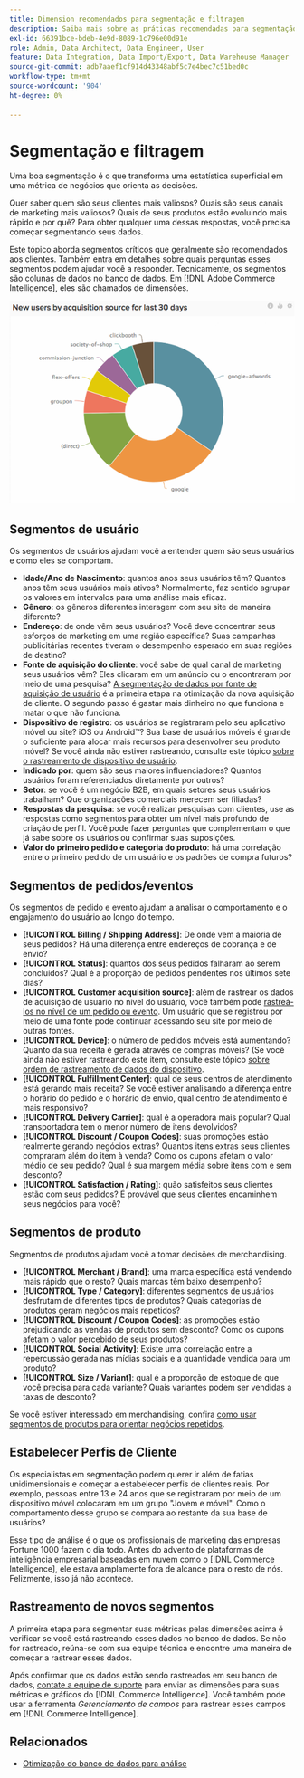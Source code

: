 ```yaml
---
title: Dimension recomendados para segmentação e filtragem
description: Saiba mais sobre as práticas recomendadas para segmentação e filtragem.
exl-id: 66391bce-bdeb-4e9d-8089-1c796e00d91e
role: Admin, Data Architect, Data Engineer, User
feature: Data Integration, Data Import/Export, Data Warehouse Manager
source-git-commit: adb7aaef1cf914d43348abf5c7e4bec7c51bed0c
workflow-type: tm+mt
source-wordcount: '904'
ht-degree: 0%

---
```


# Segmentação e filtragem

Uma boa segmentação é o que transforma uma estatística superficial em uma métrica de negócios que orienta as decisões.

Quer saber quem são seus clientes mais valiosos? Quais são seus canais de marketing mais valiosos? Quais de seus produtos estão evoluindo mais rápido e por quê? Para obter qualquer uma dessas respostas, você precisa começar segmentando seus dados.

Este tópico aborda segmentos críticos que geralmente são recomendados aos clientes. Também entra em detalhes sobre quais perguntas esses segmentos podem ajudar você a responder. Tecnicamente, os segmentos são colunas de dados no banco de dados. Em [!DNL Adobe Commerce Intelligence], eles são chamados de dimensões.

![](../../mbi/assets/mbi-critical-segments.png)


## Segmentos de usuário

Os segmentos de usuários ajudam você a entender quem são seus usuários e como eles se comportam.

* **Idade/Ano de Nascimento**: quantos anos seus usuários têm? Quantos anos têm seus usuários mais ativos? Normalmente, faz sentido agrupar os valores em intervalos para uma análise mais eficaz.
* **Gênero**: os gêneros diferentes interagem com seu site de maneira diferente?
* **Endereço**: de onde vêm seus usuários? Você deve concentrar seus esforços de marketing em uma região específica? Suas campanhas publicitárias recentes tiveram o desempenho esperado em suas regiões de destino?
* **Fonte de aquisição do cliente**\: você sabe de qual canal de marketing seus usuários vêm? Eles clicaram em um anúncio ou o encontraram por meio de uma pesquisa? [A segmentação de dados por fonte de aquisição de usuário](../data-analyst/analysis/google-track-user-acq.md) é a primeira etapa na otimização da nova aquisição de cliente. O segundo passo é gastar mais dinheiro no que funciona e matar o que não funciona.
* **Dispositivo de registro**: os usuários se registraram pelo seu aplicativo móvel ou site? iOS ou Android™? Sua base de usuários móveis é grande o suficiente para alocar mais recursos para desenvolver seu produto móvel? Se você ainda não estiver rastreando, consulte este tópico [sobre o rastreamento de dispositivo de usuário](../data-analyst/analysis/track-usr-dev-browser.md).
* **Indicado por**: quem são seus maiores influenciadores? Quantos usuários foram referenciados diretamente por outros?
* **Setor**: se você é um negócio B2B, em quais setores seus usuários trabalham? Que organizações comerciais merecem ser filiadas?
* **Respostas da pesquisa**: se você realizar pesquisas com clientes, use as respostas como segmentos para obter um nível mais profundo de criação de perfil. Você pode fazer perguntas que complementam o que já sabe sobre os usuários ou confirmar suas suposições.
* **Valor do primeiro pedido e categoria do produto**: há uma correlação entre o primeiro pedido de um usuário e os padrões de compra futuros?

## Segmentos de pedidos/eventos

Os segmentos de pedido e evento ajudam a analisar o comportamento e o engajamento do usuário ao longo do tempo.

* **[!UICONTROL Billing / Shipping Address]**: De onde vem a maioria de seus pedidos? Há uma diferença entre endereços de cobrança e de envio?
* **[!UICONTROL Status]**: quantos dos seus pedidos falharam ao serem concluídos? Qual é a proporção de pedidos pendentes nos últimos sete dias?
* **[!UICONTROL Customer acquisition source]**: além de rastrear os dados de aquisição de usuário no nível do usuário, você também pode [rastreá-los no nível de um pedido ou evento](../data-analyst/analysis/google-track-user-acq.md). Um usuário que se registrou por meio de uma fonte pode continuar acessando seu site por meio de outras fontes.
* **[!UICONTROL Device]**: o número de pedidos móveis está aumentando? Quanto da sua receita é gerada através de compras móveis? (Se você ainda não estiver rastreando este item, consulte este tópico [sobre ordem de rastreamento de dados do dispositivo](../data-analyst/analysis/track-usr-dev-browser.md).
* **[!UICONTROL Fulfillment Center]**: qual de seus centros de atendimento está gerando mais receita? Se você estiver analisando a diferença entre o horário do pedido e o horário de envio, qual centro de atendimento é mais responsivo?
* **[!UICONTROL Delivery Carrier]**: qual é a operadora mais popular? Qual transportadora tem o menor número de itens devolvidos?
* **[!UICONTROL Discount / Coupon Codes]**: suas promoções estão realmente gerando negócios extras? Quantos itens extras seus clientes compraram além do item à venda? Como os cupons afetam o valor médio de seu pedido? Qual é sua margem média sobre itens com e sem desconto?
* **[!UICONTROL Satisfaction / Rating]**: quão satisfeitos seus clientes estão com seus pedidos? É provável que seus clientes encaminhem seus negócios para você?

## Segmentos de produto

Segmentos de produtos ajudam você a tomar decisões de merchandising.

* **[!UICONTROL Merchant / Brand]**: uma marca específica está vendendo mais rápido que o resto? Quais marcas têm baixo desempenho?
* **[!UICONTROL Type / Category]**: diferentes segmentos de usuários desfrutam de diferentes tipos de produtos? Quais categorias de produtos geram negócios mais repetidos?
* **[!UICONTROL Discount / Coupon Codes]**: as promoções estão prejudicando as vendas de produtos sem desconto? Como os cupons afetam o valor percebido de seus produtos?
* **[!UICONTROL Social Activity]**: Existe uma correlação entre a repercussão gerada nas mídias sociais e a quantidade vendida para um produto?
* **[!UICONTROL Size / Variant]**: qual é a proporção de estoque de que você precisa para cada variante? Quais variantes podem ser vendidas a taxas de desconto?

Se você estiver interessado em merchandising, confira [como usar segmentos de produtos para orientar negócios repetidos](../data-analyst/analysis/most-value-source-channel.md).

## Estabelecer Perfis de Cliente

Os especialistas em segmentação podem querer ir além de fatias unidimensionais e começar a estabelecer perfis de clientes reais. Por exemplo, pessoas entre 13 e 24 anos que se registraram por meio de um dispositivo móvel colocaram em um grupo &quot;Jovem e móvel&quot;. Como o comportamento desse grupo se compara ao restante da sua base de usuários?

Esse tipo de análise é o que os profissionais de marketing das empresas Fortune 1000 fazem o dia todo. Antes do advento de plataformas de inteligência empresarial baseadas em nuvem como o [!DNL Commerce Intelligence], ele estava amplamente fora de alcance para o resto de nós. Felizmente, isso já não acontece.

## Rastreamento de novos segmentos

A primeira etapa para segmentar suas métricas pelas dimensões acima é verificar se você está rastreando esses dados no banco de dados. Se não for rastreado, reúna-se com sua equipe técnica e encontre uma maneira de começar a rastrear esses dados.

Após confirmar que os dados estão sendo rastreados em seu banco de dados, [contate a equipe de suporte](https://experienceleague.adobe.com/docs/commerce-knowledge-base/kb/troubleshooting/miscellaneous/mbi-service-policies.html) para enviar as dimensões para suas métricas e gráficos do [!DNL Commerce Intelligence]. Você também pode usar a ferramenta *Gerenciamento de campos* para rastrear esses campos em [!DNL Commerce Intelligence].

## Relacionados

* [Otimização do banco de dados para análise](../best-practices/opt-db-analysis.md)
